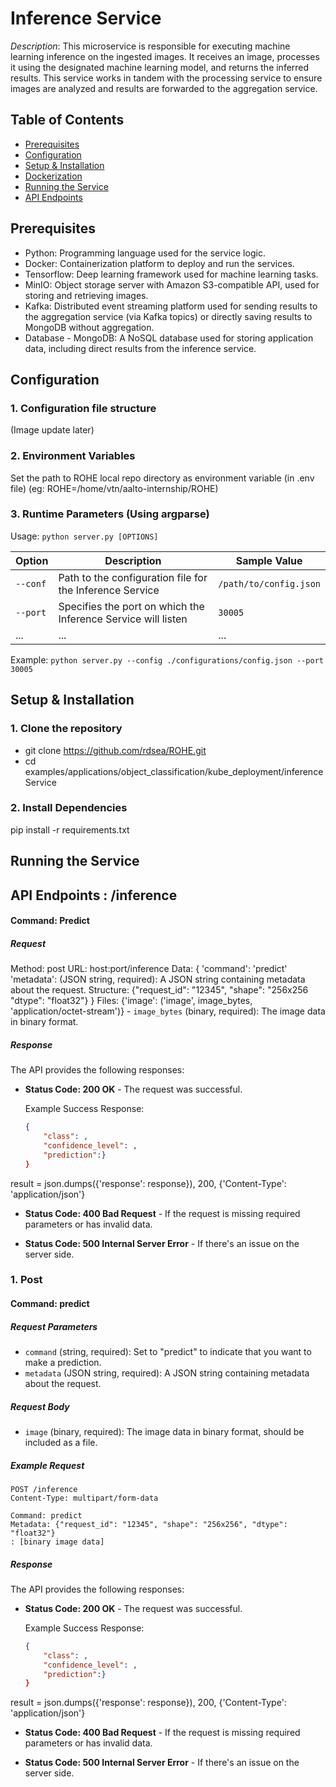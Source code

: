 # Inference Service

_Description_: This microservice is responsible for executing machine learning inference on the ingested images. It receives an image, processes it using the designated machine learning model, and returns the inferred results. This service works in tandem with the processing service to ensure images are analyzed and results are forwarded to the aggregation service.

## Table of Contents
- [Prerequisites](#prerequisites)
- [Configuration](#configuration)
- [Setup & Installation](#setup--installation)
- [Dockerization](#dockerization)
- [Running the Service](#running-the-service)
- [API Endpoints](#api-endpoints)


## Prerequisites
- Python: Programming language used for the service logic.
- Docker: Containerization platform to deploy and run the services.
- Tensorflow: Deep learning framework used for machine learning tasks.
- MinIO: Object storage server with Amazon S3-compatible API, used for storing and retrieving images.
- Kafka: Distributed event streaming platform used for sending results to the aggregation service (via Kafka topics) or directly saving results to MongoDB without aggregation.
- Database - MongoDB: A NoSQL database used for storing application data, including direct results from the inference service.

## Configuration
### 1. Configuration file structure
(Image update later)

### 2. Environment Variables
Set the path to ROHE local repo directory as environment variable (in .env file) (eg: ROHE=/home/vtn/aalto-internship/ROHE)

### 3. Runtime Parameters (Using argparse)

Usage: `python server.py [OPTIONS]`

| Option            | Description                                                      | Sample Value             |
|-------------------|------------------------------------------------------------------|--------------------------|
| `--conf`          | Path to the configuration file for the Inference Service         | `/path/to/config.json`   |
| `--port`          | Specifies the port on which the Inference Service will listen    | `30005`                   |
| ...               | ...                                                              | ...                      |

Example:
`python server.py --config ./configurations/config.json --port 30005`


## Setup & Installation
### 1. Clone the repository
- git clone https://github.com/rdsea/ROHE.git
- cd examples/applications/object_classification/kube_deployment/inferenceService

### 2. Install Dependencies
pip install -r requirements.txt

## Running the Service


## API Endpoints : /inference
#### Command: Predict
##### Request
Method: post
URL: host:port/inference
Data:
{
    'command': 'predict'
    'metadata': (JSON string, required): A JSON string containing metadata about the request. Structure: {"request_id": "12345", "shape": "256x256 "dtype": "float32"}
} 
Files:
    {'image': ('image', image_bytes, 'application/octet-stream')}
    - `image_bytes` (binary, required): The image data in binary format.

##### Response

The API provides the following responses:

- **Status Code: 200 OK** - The request was successful.

    Example Success Response:

    ```json
    {
        "class": , 
        "confidence_level": , 
        "prediction":}
    }
    ```

result = json.dumps({'response': response}), 200, {'Content-Type': 'application/json'}


- **Status Code: 400 Bad Request** - If the request is missing required parameters or has invalid data.

- **Status Code: 500 Internal Server Error** - If there's an issue on the server side.

### 1. Post

#### Command: predict
##### Request Parameters

- `command` (string, required): Set to "predict" to indicate that you want to make a prediction.
- `metadata` (JSON string, required): A JSON string containing metadata about the request.

##### Request Body

- `image` (binary, required): The image data in binary format, should be included as a file.

##### Example Request

```http
POST /inference
Content-Type: multipart/form-data

Command: predict
Metadata: {"request_id": "12345", "shape": "256x256", "dtype": "float32"}
: [binary image data]

```

##### Response

The API provides the following responses:

- **Status Code: 200 OK** - The request was successful.

    Example Success Response:

    ```json
    {
        "class": , 
        "confidence_level": , 
        "prediction":}
    }
    ```

result = json.dumps({'response': response}), 200, {'Content-Type': 'application/json'}


- **Status Code: 400 Bad Request** - If the request is missing required parameters or has invalid data.

- **Status Code: 500 Internal Server Error** - If there's an issue on the server side.
